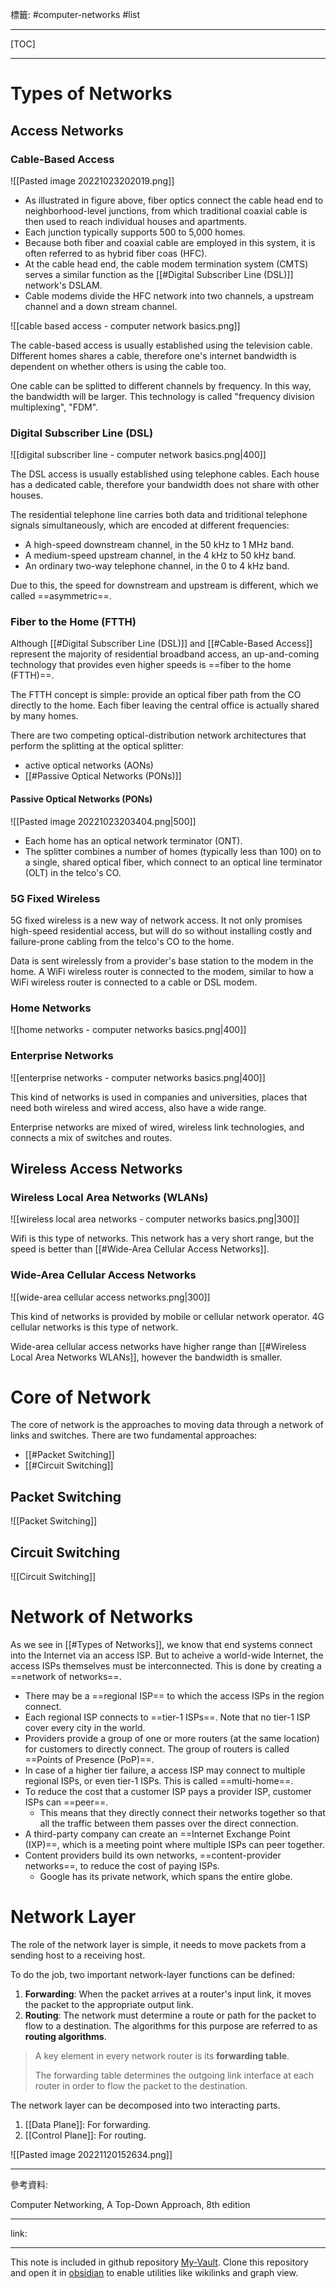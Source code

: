 標籤: #computer-networks #list 

---

[TOC]

---

# Types of Networks

## Access Networks

### Cable-Based Access

![[Pasted image 20221023202019.png]]

- As illustrated in figure above, fiber optics connect the cable head end to neighborhood-level junctions, from which traditional coaxial cable is then used to reach individual houses and apartments.
- Each junction typically supports 500 to 5,000 homes.
- Because both fiber and coaxial cable are employed in this system, it is often referred to as hybrid fiber coas (HFC).
- At the cable head end, the cable modem termination system (CMTS) serves a similar function as the [[#Digital Subscriber Line (DSL)]] network's DSLAM. 
- Cable modems divide the HFC network into two channels, a upstream channel and a down stream channel.

![[cable based access - computer network basics.png]]

The cable-based access is usually established using the television cable. DIfferent homes shares a cable, therefore one's internet bandwidth is dependent on whether others is using the cable too.

One cable can be splitted to different channels by frequency. In this way, the bandwidth will be larger. This technology is called "frequency division multiplexing", "FDM".

### Digital Subscriber Line (DSL)

![[digital subscriber line - computer network basics.png|400]]

The DSL access is usually established using telephone cables. Each house has a dedicated cable, therefore your bandwidth does not share with other houses.

The residential telephone line carries both data and triditional telephone signals simultaneously, which are encoded at different frequencies:

- A high-speed downstream channel, in the $50\text{ kHz}$ to $1\text{ MHz}$ band.
- A medium-speed upstream channel, in the $4\text{ kHz}$ to $50 \text{ kHz}$ band.
- An ordinary two-way telephone channel, in the $0$ to $4\text{ kHz}$ band.

Due to this, the speed for downstream and upstream is different, which we called ==asymmetric==.

### Fiber to the Home (FTTH)

Although [[#Digital Subscriber Line (DSL)]] and [[#Cable-Based Access]] represent the majority of residential broadband access, an up-and-coming technology that provides even higher speeds is ==fiber to the home (FTTH)==.

The FTTH concept is simple: provide an optical fiber path from the CO directly to the home. Each fiber leaving the central office is actually shared by many homes.


There are two competing optical-distribution network architectures that perform the splitting at the optical splitter:

- active optical networks (AONs)
- [[#Passive Optical Networks (PONs)]]

#### Passive Optical Networks (PONs)

![[Pasted image 20221023203404.png|500]]

- Each home has an optical network terminator (ONT).
- The splitter combines a number of homes (typically less than 100) on to a single, shared optical fiber, which connect to an optical line terminator (OLT) in the telco's CO.

### 5G Fixed Wireless

5G fixed wireless is a new way of network access. It not only promises high-speed residential access, but will do so without installing costly and failure-prone cabling from the telco's CO to the home.

Data is sent wirelessly from a provider's base station to the modem in the home. A WiFi wireless router is connected to the modem, similar to how a WiFi wireless router is connected to a cable or DSL modem.

### Home Networks

![[home networks - computer networks basics.png|400]]

### Enterprise Networks

![[enterprise networks - computer networks basics.png|400]]

This kind of networks is used in companies and universities, places that need both wireless and wired access, also have a wide range.

Enterprise networks are mixed of wired, wireless link technologies, and connects a mix of switches and routes.

## Wireless Access Networks

### Wireless Local Area Networks (WLANs)

![[wireless local area networks - computer networks basics.png|300]]

Wifi is this type of networks. This network has a very short range, but the speed is better than [[#Wide-Area Cellular Access Networks]].

### Wide-Area Cellular Access Networks

![[wide-area cellular access networks.png|300]]

This kind of networks is provided by mobile or cellular network operator. 4G cellular networks is this type of network.

Wide-area cellular access networks have higher range than [[#Wireless Local Area Networks WLANs]], however the bandwidth is smaller.

# Core of Network

The core of network is the approaches to moving data through a network of links and switches. There are two fundamental approaches:

- [[#Packet Switching]]
- [[#Circuit Switching]]

## Packet Switching

![[Packet Switching]]

## Circuit Switching

![[Circuit Switching]]

# Network of Networks

As we see in [[#Types of Networks]], we know that end systems connect into the Internet via an access ISP. But to acheive a world-wide Internet, the access ISPs themselves must be interconnected. This is done by creating a ==network of networks==.

- There may be a ==regional ISP== to which the access ISPs in the region connect.
- Each regional ISP connects to ==tier-1 ISPs==. Note that no tier-1 ISP cover every city in the world.
- Providers provide a group of one or more routers (at the same location) for customers to directly connect. The group of routers is called ==Points of Presence (PoP)==.
- In case of a higher tier failure, a access ISP may connect to multiple regional ISPs, or even tier-1 ISPs. This is called ==multi-home==.
- To reduce the cost that a customer ISP pays a provider ISP, customer ISPs can ==peer==. 
	- This means that they directly connect their networks together so that all the traffic between them passes over the direct connection.
- A third-party company can create an ==Internet Exchange Point (IXP)==, which is a meeting point where multiple ISPs can peer together.
- Content providers build its own networks, ==content-provider networks==, to reduce the cost of paying ISPs.
	- Google has its private network, which spans the entire globe.

# Network Layer

The role of the network layer is simple, it needs to move packets from a sending host to a receiving host.

To do the job, two important network-layer functions can be defined:

1. **Forwarding**: When the packet arrives at a router's input link, it moves the packet to the appropriate output link.
2. **Routing**: The network must determine a route or path for the packet to flow to a destination. The algorithms for this purpose are referred to as **routing algorithms**.

> A key element in every network router is its **forwarding table**. 
> 
> The forwarding table determines the outgoing link interface at each router in order to flow the packet to the destination.

The network layer can be decomposed into two interacting parts.

1. [[Data Plane]]: For forwarding.
2. [[Control Plane]]: For routing.

![[Pasted image 20221120152634.png]]

---

參考資料:

Computer Networking, A Top-Down Approach, 8th edition

---

link:


---

This note is included in github repository [My-Vault](https://github.com/LittleD3092/My-Vault.git). Clone this repository and open it in [obsidian](https://obsidian.md/) to enable utilities like wikilinks and graph view.
